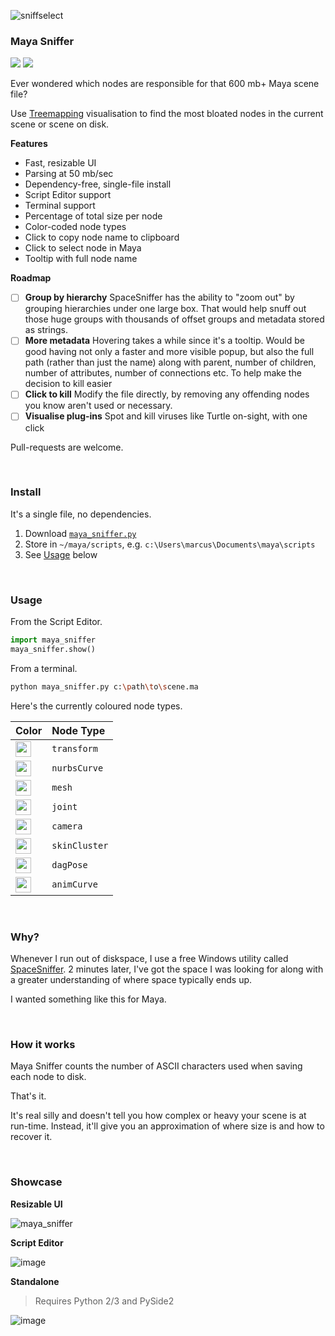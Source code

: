 ![sniffselect](https://user-images.githubusercontent.com/2152766/104090255-8159f000-526d-11eb-87ee-f46fbe261326.gif)

### Maya Sniffer

<img src=https://img.shields.io/badge/Maya-2015--2020-green> <img src=https://img.shields.io/badge/Python%20API-2.7%20%7C%203.9-steelblue>

Ever wondered which nodes are responsible for that 600 mb+ Maya scene file?

Use [Treemapping](https://en.wikipedia.org/wiki/Treemapping) visualisation to find the most bloated nodes in the current scene or scene on disk.

**Features**

- Fast, resizable UI
- Parsing at 50 mb/sec
- Dependency-free, single-file install
- Script Editor support
- Terminal support
- Percentage of total size per node
- Color-coded node types
- Click to copy node name to clipboard
- Click to select node in Maya
- Tooltip with full node name

**Roadmap**

- [ ] **Group by hierarchy** SpaceSniffer has the ability to "zoom out" by grouping hierarchies under one large box. That would help snuff out those huge groups with thousands of offset groups and metadata stored as strings.
- [ ] **More metadata** Hovering takes a while since it's a tooltip. Would be good having not only a faster and more visible popup, but also the full path (rather than just the name) along with parent, number of children, number of attributes, number of connections etc. To help make the decision to kill easier
- [ ] **Click to kill** Modify the file directly, by removing any offending nodes you know aren't used or necessary.
- [ ] **Visualise plug-ins** Spot and kill viruses like Turtle on-sight, with one click

Pull-requests are welcome.

<br>

### Install

It's a single file, no dependencies.

1. Download [`maya_sniffer.py`](https://raw.githubusercontent.com/mottosso/maya-sniffer/master/maya_sniffer.py)
2. Store in `~/maya/scripts`, e.g. `c:\Users\marcus\Documents\maya\scripts`
3. See [Usage](#usage) below

<br>

### Usage

From the Script Editor.

```py
import maya_sniffer
maya_sniffer.show()
```

From a terminal.

```bash
python maya_sniffer.py c:\path\to\scene.ma
```

Here's the currently coloured node types.

| Color | Node Type
|:------|:-----
| <img width=25 src="https://swatch.now.sh/?color=%2375BCE1"> | `transform`
| <img width=25 src="https://swatch.now.sh/?color=%23EDD377"> | `nurbsCurve`
| <img width=25 src="https://swatch.now.sh/?color=%23C0935E"> | `mesh`
| <img width=25 src="https://swatch.now.sh/?color=%2391DC73"> | `joint`
| <img width=25 src="https://swatch.now.sh/?color=%23DD6A6A"> | `camera`
| <img width=25 src="https://swatch.now.sh/?color=%23E17839"> | `skinCluster`
| <img width=25 src="https://swatch.now.sh/?color=%23E14530"> | `dagPose`
| <img width=25 src="https://swatch.now.sh/?color=%23D474EC"> | `animCurve`

<br>

### Why?

Whenever I run out of diskspace, I use a free Windows utility called [SpaceSniffer](http://www.uderzo.it/main_products/space_sniffer/). 2 minutes later, I've got the space I was looking for along with a greater understanding of where space typically ends up.

I wanted something like this for Maya.

<br>

### How it works

Maya Sniffer counts the number of ASCII characters used when saving each node to disk.

That's it.

It's real silly and doesn't tell you how complex or heavy your scene is at run-time. Instead, it'll give you an approximation of where size is and how to recover it.

<br>

### Showcase

**Resizable UI**

![maya_sniffer](https://user-images.githubusercontent.com/2152766/104033410-659c0e80-51c7-11eb-8ac7-695e3c77e7ac.gif)

**Script Editor**

![image](https://user-images.githubusercontent.com/2152766/104031988-6469e200-51c5-11eb-904c-a2593a757f70.png)

**Standalone**

> Requires Python 2/3 and PySide2

![image](https://user-images.githubusercontent.com/2152766/104016452-4775e480-51ae-11eb-997f-1e9bb9fdd5e5.png)
